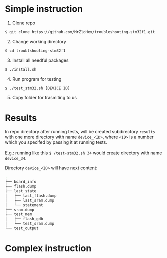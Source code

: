 # Simple instruction

1. Clone repo
```sh
$ git clone https://github.com/MrZloHex/troubleshooting-stm32f1.git
```

2. Change working directory
```sh
$ cd troublshooting-stm32f1
```

3. Install all needful packages
```sh
$ ./install.sh
```

4. Run program for testing
```sh
$ ./test_stm32.sh [DEVICE ID]
```

5. Copy folder for trasmiting to us

# Results

In repo directory after running tests, will be created subdirectory `results` with one more directory with name `device_<ID>`, where `<ID>` is a number which you specifed by passing it at running tests.</br></br>
E.g.: running like this
`
$ /test-stm32.sh 34
`
would create directory with name `device_34`.
</br>


Directory `device_<ID>` will have next content:
```bash
.
├── board_info
├── flash.dump
├── last_state
│   ├── last_flash.dump
│   ├── last_sram.dump
│   └── statement
├── sram.dump
├── test_mem
│   ├── flash_gdb
│   └── test_sram.dump
└── test_output
```



# Complex instruction
